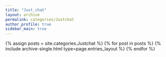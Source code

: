 ```yaml
---
title: "Just_chat"
layout: archive
permalink: categories/Justchat
author_profile: true
sidebar_main: true
---
```



{% assign posts = site.categories.Justchat %}
{% for post in posts %} {% include archive-single.html type=page.entries_layout %} {% endfor %}
